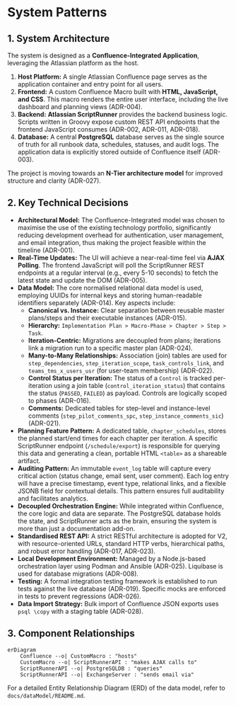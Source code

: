 # System Patterns

## 1. System Architecture

The system is designed as a **Confluence-Integrated Application**, leveraging the Atlassian platform as the host.
1.  **Host Platform:** A single Atlassian Confluence page serves as the application container and entry point for all users.
2.  **Frontend:** A custom Confluence Macro built with **HTML, JavaScript, and CSS**. This macro renders the entire user interface, including the live dashboard and planning views (ADR-004).
3.  **Backend:** **Atlassian ScriptRunner** provides the backend business logic. Scripts written in Groovy expose custom REST API endpoints that the frontend JavaScript consumes (ADR-002, ADR-011, ADR-018).
4.  **Database:** A central **PostgreSQL** database serves as the single source of truth for all runbook data, schedules, statuses, and audit logs. The application data is explicitly stored outside of Confluence itself (ADR-003).

The project is moving towards an **N-Tier architecture model** for improved structure and clarity (ADR-027).

## 2. Key Technical Decisions

*   **Architectural Model:** The Confluence-Integrated model was chosen to maximise the use of the existing technology portfolio, significantly reducing development overhead for authentication, user management, and email integration, thus making the project feasible within the timeline (ADR-001).
*   **Real-Time Updates:** The UI will achieve a near-real-time feel via **AJAX Polling**. The frontend JavaScript will poll the ScriptRunner REST endpoints at a regular interval (e.g., every 5-10 seconds) to fetch the latest state and update the DOM (ADR-005).
*   **Data Model:** The core normalised relational data model is used, employing UUIDs for internal keys and storing human-readable identifiers separately (ADR-014). Key aspects include:
    *   **Canonical vs. Instance:** Clear separation between reusable master plans/steps and their executable instances (ADR-015).
    *   **Hierarchy:** `Implementation Plan > Macro-Phase > Chapter > Step > Task`.
    *   **Iteration-Centric:** Migrations are decoupled from plans; iterations link a migration run to a specific master plan (ADR-024).
    *   **Many-to-Many Relationships:** Association (join) tables are used for `step_dependencies`, `step_iteration_scope`, `task_controls_link`, and `teams_tms_x_users_usr` (for user-team membership) (ADR-022).
    *   **Control Status per Iteration:** The status of a `Control` is tracked per-iteration using a join table (`control_iteration_status`) that contains the status (`PASSED`, `FAILED`) as payload. Controls are logically scoped to phases (ADR-016).
    *   **Comments:** Dedicated tables for step-level and instance-level comments (`step_pilot_comments_spc`, `step_instance_comments_sic`) (ADR-021).
*   **Planning Feature Pattern:** A dedicated table, `chapter_schedules`, stores the planned start/end times for each chapter per iteration. A specific ScriptRunner endpoint (`/schedule/export`) is responsible for querying this data and generating a clean, portable HTML `<table>` as a shareable artifact.
*   **Auditing Pattern:** An immutable `event_log` table will capture every critical action (status change, email sent, user comment). Each log entry will have a precise timestamp, event type, relational links, and a flexible JSONB field for contextual details. This pattern ensures full auditability and facilitates analytics.
*   **Decoupled Orchestration Engine:** While integrated within Confluence, the core logic and data are separate. The PostgreSQL database holds the state, and ScriptRunner acts as the brain, ensuring the system is more than just a documentation add-on.
*   **Standardised REST API:** A strict RESTful architecture is adopted for V2, with resource-oriented URLs, standard HTTP verbs, hierarchical paths, and robust error handling (ADR-017, ADR-023).
*   **Local Development Environment:** Managed by a Node.js-based orchestration layer using Podman and Ansible (ADR-025). Liquibase is used for database migrations (ADR-008).
*   **Testing:** A formal integration testing framework is established to run tests against the live database (ADR-019). Specific mocks are enforced in tests to prevent regressions (ADR-026).
*   **Data Import Strategy:** Bulk import of Confluence JSON exports uses `psql \copy` with a staging table (ADR-028).

## 3. Component Relationships

```mermaid
erDiagram
    Confluence --o| CustomMacro : "hosts"
    CustomMacro --o| ScriptRunnerAPI : "makes AJAX calls to"
    ScriptRunnerAPI --o| PostgreSQLDB : "queries"
    ScriptRunnerAPI --o| ExchangeServer : "sends email via"
```

For a detailed Entity Relationship Diagram (ERD) of the data model, refer to `docs/dataModel/README.md`.
